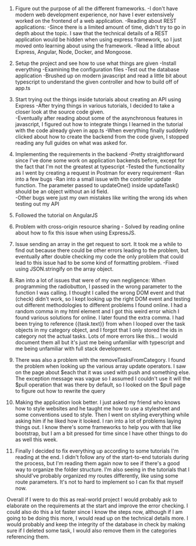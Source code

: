 1. Figure out the purpose of all the different frameworks.
    -I don't have modern web development experience, nor have I ever extensively worked on the frontend of a web application.
    -Reading about REST applications:
        -Since there is a limited amount of time, didn't try to go in depth about the topic.  I saw that the technical details of a REST application would be hidden when using express framework, 
        so I just moved onto learning about using the framework.
    -Read a little about Express, Angular, Node, Docker, and Mongoose.

2. Setup the project and see how to use what things are given
    -Install everything
    -Examining the configuration files
    -Test out the database application
    -Brushed up on modern javascript and read a little bit about typescript to understand the given controller and how to build off of app.ts

3. Start trying out the things inside tutorials about creating an API using Express
    -After trying things in various tutorials, I decided to take a closer look at the source code given.  
    -Eventually after reading about some of the asynchronous features in javascript, I figured out how to integrate things I learned in the tutorial with the code already given in app.ts
    -When everything finally suddenly clicked about how to create the backend from the code given, I stopped reading any full guides on what was asked for.

4. Implementing the requirements in the backend
    -Pretty straightforward since I've done some work on application backends before, except for the fact that I'm not the greatest at typescript
    -Tested the functionality as I went by creating a request in Postman for every requirement
    -Ran into a few bugs
        -Ran into a small issue with the controller update function.  The parameter passed to updateOne() inside updateTask() should be an object without an id field.  
        -Other bugs were just my own mistakes like writing the wrong ids when testing out my API
5. Followed the tutorial on AngularJS

6. Problem with cross-origin resource sharing - Solved by reading online about how to fix this issue when using ExpressJS.  

7. Issue sending an array in the get request to sort.  It took me a while to find out because there could be other errors leading to the problem, but eventually after double checking my code the only problem
that could lead to this issue had to be some kind of formatting problem.
    -Fixed using JSON.stringify on the array object.  

8. Ran into a lot of issues that were of my own negligence:
    When programming the radiobutton, I passed in the wrong parameter to the function I was calling.  I thought I called the wrong DOM event and that (check) didn't work, so I kept looking up the right DOM event and testing out different methodologies to different problems I found online.
    I had a random comma in my html element and I got this weird error which I found various solutions for online.  I later found the extra comma.
    I had been trying to reference {{task.text}} from when I looped over the task objects in my category object, and I forgot that I only stored the ids in category not the actual tasks. 
    Lots of more errors like this...  I would document them all but it's just me being unfamiliar with typescript and me being unfamiliar with full stack development.

9. There was also a problem with the removeTasksFromCategory.  I found the problem when looking up the various array update operators.  I saw on the page about $each that it was used with push and something else.  The exception message was vague so I assumed I couldn't use it will the $pull operation that was there by default, so I looked on the $pull page to figure out how to rewrite the query

10. Making the application look better.  I just asked my friend who knows how to style websites and he taught me how to use a stylesheet and some conventions used to style.  Then I went on styling everything while asking him if he liked how it looked.  I ran into a lot of problems laying things out.  I know there's some frameworks to help you with that like bootstrap, but I am a bit pressed for time since I have other things to do as well this week.

11. Finally I decided to fix everything up according to some tutorials I'm reading at the end.  I didn't follow any of the start-to-end tutorials during the process, but I'm reading them again now to see if there's a good way to organize the folder structure.  I'm also seeing in the tutorials that I should've probably organized my routes differently, like using some route parameters.  It's not to hard to implement so I can fix that myself now.

Overall if I were to do this as real-world project I would probably ask to elaborate on the requirements at the start and improve the error checking.  I could also do this a lot faster since I know the steps now, although if I am going to be doing this more, I would read up on the technical details more.  I would probably and keep the integrity of the database in check by making sure if I deleted some task, I would also remove them in the categories referencing them.  

